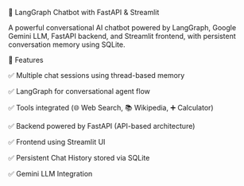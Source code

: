 🤖 LangGraph Chatbot with FastAPI & Streamlit

A powerful conversational AI chatbot powered by LangGraph, Google Gemini LLM, FastAPI backend, and Streamlit frontend, with persistent conversation memory using SQLite.

📌 Features

✅ Multiple chat sessions using thread-based memory

✅ LangGraph for conversational agent flow

✅ Tools integrated (🌐 Web Search, 📚 Wikipedia, ➕ Calculator)

✅ Backend powered by FastAPI (API-based architecture)

✅ Frontend using Streamlit UI

✅ Persistent Chat History stored via SQLite

✅ Gemini LLM Integration
